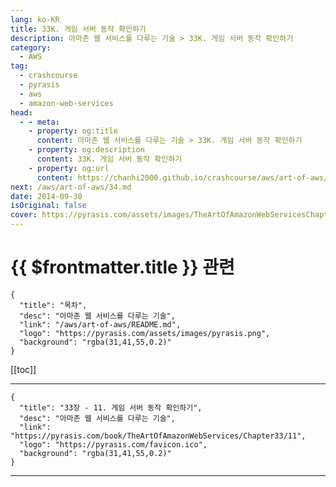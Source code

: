 ```yaml
---
lang: ko-KR
title: 33K. 게임 서버 동작 확인하기
description: 아마존 웹 서비스를 다루는 기술 > 33K. 게임 서버 동작 확인하기
category:
  - AWS
tag: 
  - crashcourse
  - pyrasis
  - aws 
  - amazon-web-services
head:
  - - meta:
    - property: og:title
      content: 아마존 웹 서비스를 다루는 기술 > 33K. 게임 서버 동작 확인하기
    - property: og:description
      content: 33K. 게임 서버 동작 확인하기
    - property: og:url
      content: https://chanhi2000.github.io/crashcourse/aws/art-of-aws/33K.html
next: /aws/art-of-aws/34.md
date: 2014-09-30
isOriginal: false
cover: https://pyrasis.com/assets/images/TheArtOfAmazonWebServicesChapter33/16_.png
---
```


# {{ $frontmatter.title }} 관련

```component VPCard
{
  "title": "목차",
  "desc": "아마존 웹 서비스를 다루는 기술",
  "link": "/aws/art-of-aws/README.md",
  "logo": "https://pyrasis.com/assets/images/pyrasis.png",
  "background": "rgba(31,41,55,0.2)"
}
```

[[toc]]

---

```component VPCard
{
  "title": "33장 - 11. 게임 서버 동작 확인하기",
  "desc": "아마존 웹 서비스를 다루는 기술",
  "link": "https://pyrasis.com/book/TheArtOfAmazonWebServices/Chapter33/11",
  "logo": "https://pyrasis.com/favicon.ico",
  "background": "rgba(31,41,55,0.2)"
}
```

<!-- TODO: 작성 -->

---
